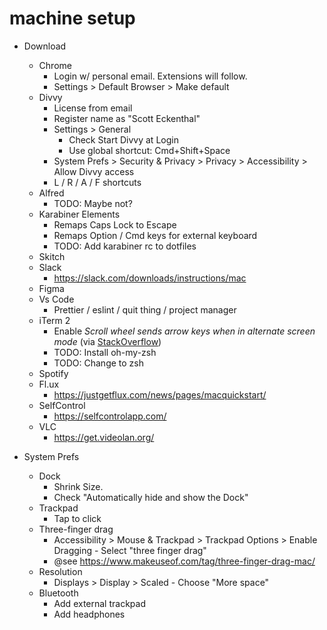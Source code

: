 # machine setup

- Download
  - Chrome
    - Login w/ personal email. Extensions will follow.
    - Settings > Default Browser > Make default
  - Divvy
    - License from email
    - Register name as "Scott Eckenthal"
    - Settings > General 
      - Check Start Divvy at Login
      - Use global shortcut: Cmd+Shift+Space
    - System Prefs > Security & Privacy > Privacy > Accessibility > Allow Divvy access
    - L / R / A / F shortcuts
  - Alfred
    - TODO: Maybe not?
  - Karabiner Elements
    - Remaps Caps Lock to Escape
    - Remaps Option / Cmd keys for external keyboard
    - TODO: Add karabiner rc to dotfiles
  - Skitch
  - Slack
    - https://slack.com/downloads/instructions/mac
  - Figma
  - Vs Code
    - Prettier / eslint / quit thing / project manager
  - iTerm 2
      - Enable _Scroll wheel sends arrow keys when in alternate screen mode_ (via [StackOverflow](https://stackoverflow.com/a/37879399))
    - TODO: Install oh-my-zsh
    - TODO: Change to zsh
  - Spotify
  - Fl.ux
    - https://justgetflux.com/news/pages/macquickstart/
  - SelfControl
    - https://selfcontrolapp.com/
  - VLC
    - https://get.videolan.org/

- System Prefs
  - Dock
    - Shrink Size.
    - Check "Automatically hide and show the Dock"
  - Trackpad
    - Tap to click
  - Three-finger drag
    - Accessibility > Mouse & Trackpad > Trackpad Options > Enable Dragging - Select "three finger drag"
    - @see https://www.makeuseof.com/tag/three-finger-drag-mac/
  - Resolution
    - Displays > Display > Scaled - Choose "More space"
  - Bluetooth
    - Add external trackpad
    - Add headphones
